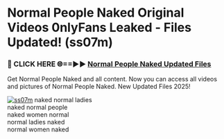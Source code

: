 # Normal People Naked Original Videos 0nlyFans Leaked - Files Updated! (ss07m)

<h3>🔴 CLICK HERE 🌐==►► <a href="https://tinyurl.com/up5wt9bj" rel="nofollow">Normal People Naked Updated Files</a></h3>

Get Normal People Naked and all content. Now you can access all videos and pictures of Normal People Naked. New Updated Files 2025!

[![ss07m](https://i.imgur.com/ABiUzMV.gif)](https://tinyurl.com/up5wt9bj)
naked normal ladies<br>
naked normal people<br>
naked women normal<br>
normal ladies naked<br>
normal women naked